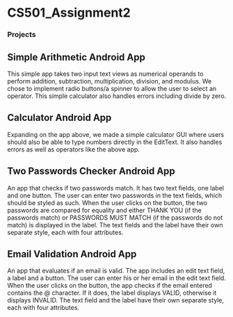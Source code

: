# CS501_Assignment2

### Projects

## Simple Arithmetic Android App

This simple app takes two input text views as numerical operands to perform addition, subtraction, multiplication, division, and modulus. We chose to implement radio buttons/a spinner to allow the user to select an operator. This simple calculator also handles errors including divide by zero.

## Calculator Android App

Expanding on the app above, we made a simple calculator GUI where users should also be able to type numbers directly in the EditText. It also handles errors as well as operators like the above app.

## Two Passwords Checker Android App

An app that checks if two passwords match. It has two text fields, one label and one button. The user can enter two passwords in the text fields, which should be styled as such. When the user clicks on the button, the two passwords are compared for equality and either THANK YOU (if the passwords match) or PASSWORDS MUST MATCH (if the passwords do not match) is displayed in the label. The text fields and the label have their own separate style, each with four attributes.

## Email Validation Android App

An app that evaluates if an email is valid. The app includes an edit text field, a label and a button. The user can enter his or her email in the edit text field. When the user clicks on the button, the app checks if the email entered contains the @ character. If it does, the label displays VALID, otherwise it displays INVALID. The text field and the label have their own separate style, each with four attributes.